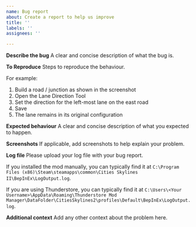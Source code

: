 ```yaml
---
name: Bug report
about: Create a report to help us improve
title: ''
labels: ''
assignees: ''

---
```


**Describe the bug**
A clear and concise description of what the bug is.

**To Reproduce**
Steps to reproduce the behaviour.

For example:
1. Build a road / junction as shown in the screenshot
2. Open the Lane Direction Tool
3. Set the direction for the left-most lane on the east road
4. Save
5. The lane remains in its original configuration

**Expected behaviour**
A clear and concise description of what you expected to happen.

**Screenshots**
If applicable, add screenshots to help explain your problem.

**Log file**
Please upload your log file with your bug report.

If you installed the mod manually, you can typically find it at ```C:\Program Files (x86)\Steam\steamapps\common\Cities Skylines II\BepInEx\LogOutput.log```.

If you are using Thunderstore, you can typically find it at ```C:\Users\<Your Username>\AppData\Roaming\Thunderstore Mod Manager\DataFolder\CitiesSkylines2\profiles\Default\BepInEx\LogOutput.log```.

**Additional context**
Add any other context about the problem here.
